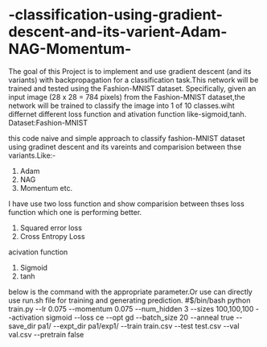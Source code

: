 # -classification-using-gradient-descent-and-its-varient-Adam-NAG-Momentum-

The goal of this Project is to implement and use gradient descent (and its variants) with backpropagation for a classification task.This network will be trained and tested using the Fashion-MNIST dataset. Specifically, given an input image (28 x 28 = 784
pixels) from the Fashion-MNIST dataset,the network will be trained to classify the image into 1 of 10 classes.wiht differnet different loss function and ativation function like-sigmoid,tanh.
Dataset:Fashion-MNIST  

this code naive and simple approach to classify fashion-MNIST dataset using gradinet descent and its vareints and comparision between thse variants.Like:-
1) Adam
2) NAG
3) Momentum etc.


I have use two loss function and show comparision between thses loss function which one is performing better. 
1) Squared error loss
2) Cross Entropy Loss 

acivation function 
1) Sigmoid
2) tanh

below is the command with the appropriate parameter.Or use can directly use run.sh file for training and generating prediction.
#$/bin/bash
python train.py --lr 0.075 --momentum 0.075 --num_hidden 3 --sizes 100,100,100 --activation sigmoid --loss ce --opt gd --batch_size 20 --anneal true --save_dir pa1/ --expt_dir pa1/exp1/ --train train.csv --test test.csv --val val.csv --pretrain false
